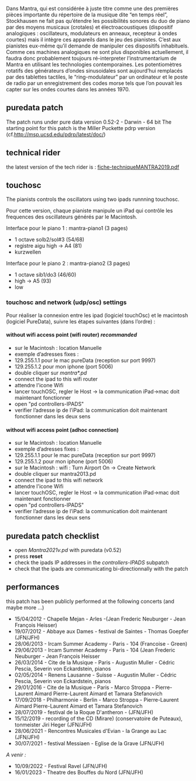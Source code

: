 Dans Mantra, qui est considérée à juste titre comme une des premières pièces importante du répertoire de la musique dite “en temps réel”, Stockhausen ne fait pas qu’étendre les possibilités sonores du duo de piano par des moyens musicaux (crotales) et électroacoustiques (dispositif analogiques : oscillateurs, modulateurs en anneaux, recepteur à ondes courtes) mais il intègre ces appareils dans le jeu des pianistes. C’est aux pianistes eux-même qu’il demande de manipuler ces dispositifs inhabituels. Comme ces machines analogiques ne sont plus disponibles actuellement, il faudra donc probablement toujours ré-interpreter l’instrumentarium de Mantra en utilisant les technologies contemporaines. Les potentiomètres rotatifs des générateurs d’ondes sinusoidales sont aujourd’hui remplacés par des tablettes tactiles, le “ring-modulateur” par un ordinateur et le poste de radio par un enregistrement des codes morse tels que l’on pouvait les capter sur les ondes courtes dans les années 1970.


## puredata patch
The patch runs under pure data version 0.52-2 - Darwin - 64 bit
The starting point for this patch is the Miller Puckette pdrp version (cf.http://msp.ucsd.edu/pdrp/latest/doc/)

## technical rider
the latest version of the tech rider is :
[fiche-techniqueMANTRA2019.pdf](https://github.com/slemouton/mantra2021/blob/master/Mantra-doc/fiche-techniqueMANTRA2019.pdf)

## touchosc

The pianists controls the oscillators using two ipads runnning touchosc.

Pour cette version, chaque pianiste manipule un iPad qui contrôle les frequences des oscillateurs générés par le Macintosh.

Interface pour le piano 1 : mantra-piano1 (3 pages)

- 1 octave solb2/sol#3 (54/68)
- registre aigu high -> A4 (81)	
- kurzwellen

Interface pour le piano 2 : mantra-piano2 (3 pages)

- 1 octave sib1/do3 (46/60)
- high -> A5 (93)
- low

### touchosc and network (udp/osc) settings
Pour réaliser la connexion entre les ipad (logiciel touchOsc) et le macintosh (logiciel PureData), suivre les étapes suivantes (dans l’ordre) :

#### without wifi access point (wifi router) *recommanded*

* sur le Macintosh : location Manuelle
* exemple d’adresses fixes : 
* 129.255.1.1 pour le mac pureData (reception sur port 9997)
* 129.255.1.2 pour mon iphone (port 5006)
* double cliquer sur _mantra*.pd_
* connect the ipad to this wifi router
* attendre l'icone Wifi 
* lancer touchOSC, regler le Host -> la communication iPad->mac doit maintenant fonctionner
* open "pd controllers-IPADS" 
* verifier l’adresse ip de l’iPad: la communication doit maintenant fonctionner dans les deux sens

#### without wifi access point (adhoc connection)

* sur le Macintosh : location Manuelle
* exemple d’adresses fixes : 
* 129.255.1.1 pour le mac pureData (reception sur port 9997)
* 129.255.1.2 pour mon iphone (port 5006)
* sur le Macintosh : wifi : Turn Airport On -> Create Network
* double cliquer sur mantra2013.pd
* connect the ipad to this wifi network
* attendre l'icone Wifi 
* lancer touchOSC, regler le Host -> la communication iPad->mac doit maintenant fonctionner
* open "pd controllers-IPADS" 
* verifier l’adresse ip de l’iPad: la communication doit maintenant fonctionner dans les deux sens

## puredata patch checklist
- open *Mantra2021v.pd* with puredata (v0.52)
- press **reset**
- check the ipads IP addresses in the *controllers-IPADS* subpatch
- check that the ipads are communicating bi-directionnally with the patch

## performances
this patch has been publicly performed at the following concerts (and maybe more ...)

- 15/04/2012 - Chapelle Mejan - Arles -(Jean Frederic Neuburger - Jean François Heisser)
- 19/07/2012 - Abbaye aux Dames - festival de Saintes - Thomas Goepfer (JFN/JFH)
- 28/06/2013 - Ircam Summer Academy - Paris - 104 (Francoise - Green)
- 29/06/2013 - Ircam Summer Academy - Paris - 104 (Jean Frederic Neuburger - Jean François Heisser
- 26/03/2014 - Cite de la Musique - Paris - Augustin Muller - Cédric Pescia, Severin von Eckardstein, pianos
- 02/05/2014 - Renens Lausanne - Suisse - Augustin Muller - Cédric Pescia, Severin von Eckardstein, pianos
- 29/01/2016 - Cite de la Musique - Paris - Marco Stroppa - Pierre-Laurent Aimard  Pierre-Laurent Aimard et Tamara Stefanovich
- 17/09/2018 - Philharmonie - Berlin - Marco Stroppa - Pierre-Laurent Aimard  Pierre-Laurent Aimard et Tamara Stefanovich
- 28/07/2019 - festival de la Roque D'antheron - (JFN/JFH)
- 15/12/2019 - recording of the CD (Mirare) (conservatoire de Puteaux), tonmeister Jiri Heger (JFN/JFH)
- 28/06/2021 - Rencontres Musicales d'Evian - la Grange au Lac (JFN/JFH)
- 30/07/2021 - festival Messiaen - Eglise de la Grave (JFN/JFH)

*A venir :*

- 10/09/2022 - Festival Ravel (JFN/JFH)
- 16/01/2023 - Theatre des Bouffes du Nord (JFN/JFH)
